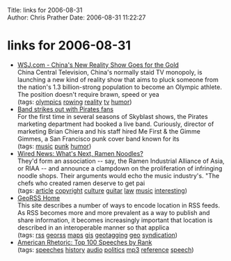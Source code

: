 Title: links for 2006-08-31  
Author: Chris Prather
Date: 2006-08-31 11:22:27

# links for 2006-08-31
<ul class="delicious">
	<li>
		<div class="delicious-link"><a href="http://online.wsj.com/public/article/SB115678963500647488-zEgXnkhgZsM6oeB_bCokVjLLg6M_20060927.html?mod=tff_main_tff_top">WSJ.com - China's New Reality Show Goes for the Gold</a></div>
		<div class="delicious-extended">China Central Television, China's normally staid TV monopoly, is launching a new kind of reality show that aims to pluck someone from the nation's 1.3 billion-strong population to become an Olympic athlete. The position doesn't require brawn, speed or yea</div>
		<div class="delicious-tags">(tags: <a href="http://del.icio.us/perigrin/olympics">olympics</a> <a href="http://del.icio.us/perigrin/rowing">rowing</a> <a href="http://del.icio.us/perigrin/reality">reality</a> <a href="http://del.icio.us/perigrin/tv">tv</a> <a href="http://del.icio.us/perigrin/humor">humor</a>)</div>
	</li>
	<li>
		<div class="delicious-link"><a href="http://www.post-gazette.com/pg/06238/716572-63.stm">Band strikes out with Pirates fans</a></div>
		<div class="delicious-extended">For the first time in several seasons of Skyblast shows, the Pirates marketing department had booked a live band. Curiously, director of marketing Brian Chiera and his staff hired Me First & the Gimme Gimmes, a San Francisco punk cover band known for its</div>
		<div class="delicious-tags">(tags: <a href="http://del.icio.us/perigrin/music">music</a> <a href="http://del.icio.us/perigrin/punk">punk</a> <a href="http://del.icio.us/perigrin/humor">humor</a>)</div>
	</li>
	<li>
		<div class="delicious-link"><a href="http://www.wired.com/news/columns/0,71688-0.html?tw=rss.index">Wired News: What's Next, Ramen Noodles?</a></div>
		<div class="delicious-extended">They'd form an association -- say, the Ramen Industrial Alliance of Asia, or RIAA -- and announce a clampdown on the proliferation of infringing noodle shops. Their arguments would echo the music industry's. "The chefs who created ramen deserve to get pai</div>
		<div class="delicious-tags">(tags: <a href="http://del.icio.us/perigrin/article">article</a> <a href="http://del.icio.us/perigrin/copyright">copyright</a> <a href="http://del.icio.us/perigrin/culture">culture</a> <a href="http://del.icio.us/perigrin/guitar">guitar</a> <a href="http://del.icio.us/perigrin/law">law</a> <a href="http://del.icio.us/perigrin/music">music</a> <a href="http://del.icio.us/perigrin/interesting">interesting</a>)</div>
	</li>
	<li>
		<div class="delicious-link"><a href="http://www.georss.org/">GeoRSS Home</a></div>
		<div class="delicious-extended">This site describes a number of ways to encode location in RSS feeds. As RSS becomes more and more prevalent as a way to publish and share information, it becomes increasingly important that location is described in an interoperable manner so that applica</div>
		<div class="delicious-tags">(tags: <a href="http://del.icio.us/perigrin/rss">rss</a> <a href="http://del.icio.us/perigrin/georss">georss</a> <a href="http://del.icio.us/perigrin/maps">maps</a> <a href="http://del.icio.us/perigrin/gis">gis</a> <a href="http://del.icio.us/perigrin/geotagging">geotagging</a> <a href="http://del.icio.us/perigrin/geo">geo</a> <a href="http://del.icio.us/perigrin/syndication">syndication</a>)</div>
	</li>
	<li>
		<div class="delicious-link"><a href="http://www.americanrhetoric.com/top100speechesall.html">American Rhetoric: Top 100 Speeches by Rank</a></div>
		<div class="delicious-tags">(tags: <a href="http://del.icio.us/perigrin/speeches">speeches</a> <a href="http://del.icio.us/perigrin/history">history</a> <a href="http://del.icio.us/perigrin/audio">audio</a> <a href="http://del.icio.us/perigrin/politics">politics</a> <a href="http://del.icio.us/perigrin/mp3">mp3</a> <a href="http://del.icio.us/perigrin/reference">reference</a> <a href="http://del.icio.us/perigrin/speech">speech</a>)</div>
	</li>
</ul>

